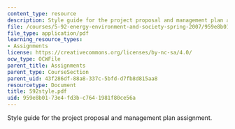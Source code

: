 ```yaml
---
content_type: resource
description: Style guide for the project proposal and management plan assignment.
file: /courses/5-92-energy-environment-and-society-spring-2007/959e8b0173e4fd3bc7641981f80ce56a_592style.pdf
file_type: application/pdf
learning_resource_types:
- Assignments
license: https://creativecommons.org/licenses/by-nc-sa/4.0/
ocw_type: OCWFile
parent_title: Assignments
parent_type: CourseSection
parent_uid: 43f286df-88a8-337c-5bfd-d7fb8d815aa8
resourcetype: Document
title: 592style.pdf
uid: 959e8b01-73e4-fd3b-c764-1981f80ce56a
---
```

Style guide for the project proposal and management plan assignment.